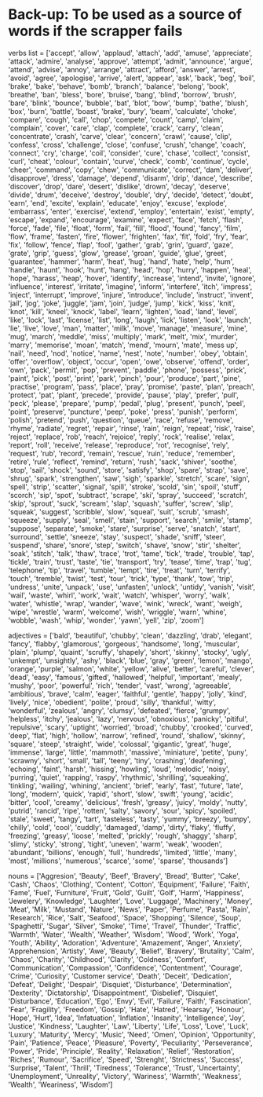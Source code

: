 # Back-up: To be used as a source of words if the scrapper fails

verbs list = ['accept', 'allow', 'applaud', 'attach', 'add', 'amuse', 'appreciate', 'attack', 'admire', 'analyse', 'approve', 'attempt', 'admit', 'announce', 'argue', 'attend', 'advise', 'annoy', 'arrange', 'attract', 'afford', 'answer', 'arrest', 'avoid', 'agree', 'apologise', 'arrive', 'alert', 'appear', 'ask', 'back', 'beg', 'boil', 'brake', 'bake', 'behave', 'bomb', 'branch', 'balance', 'belong', 'book', 'breathe', 'ban', 'bless', 'bore', 'bruise', 'bang', 'blind', 'borrow', 'brush', 'bare', 'blink', 'bounce', 'bubble', 'bat', 'blot', 'bow', 'bump', 'bathe', 'blush', 'box', 'burn', 'battle', 'boast', 'brake', 'bury', 'beam', 'calculate', 'choke', 'compare', 'cough', 'call', 'chop', 'compete', 'count', 'camp', 'claim', 'complain', 'cover', 'care', 'clap', 'complete', 'crack', 'carry', 'clean', 'concentrate', 'crash', 'carve', 'clear', 'concern', 'crawl', 'cause', 'clip', 'confess', 'cross', 'challenge', 'close', 'confuse', 'crush', 'change', 'coach', 'connect', 'cry', 'charge', 'coil', 'consider', 'cure', 'chase', 'collect', 'consist', 'curl', 'cheat', 'colour', 'contain', 'curve', 'check', 'comb', 'continue', 'cycle', 'cheer', 'command', 'copy', 'chew', 'communicate', 'correct', 'dam', 'deliver', 'disapprove', 'dress', 'damage', 'depend', 'disarm', 'drip', 'dance', 'describe', 'discover', 'drop', 'dare', 'desert', 'dislike', 'drown', 'decay', 'deserve', 'divide', 'drum', 'deceive', 'destroy', 'double', 'dry', 'decide', 'detect', 'doubt', 'earn', 'end', 'excite', 'explain', 'educate', 'enjoy', 'excuse', 'explode', 'embarrass', 'enter', 'exercise', 'extend', 'employ', 'entertain', 'exist', 'empty', 'escape', 'expand', 'encourage', 'examine', 'expect', 'face', 'fetch', 'flash', 'force', 'fade', 'file', 'float', 'form', 'fail', 'fill', 'flood', 'found', 'fancy', 'film', 'flow', 'frame', 'fasten', 'fire', 'flower', 'frighten', 'fax', 'fit', 'fold', 'fry', 'fear', 'fix', 'follow', 'fence', 'flap', 'fool', 'gather', 'grab', 'grin', 'guard', 'gaze', 'grate', 'grip', 'guess', 'glow', 'grease', 'groan', 'guide', 'glue', 'greet', 'guarantee', 'hammer', 'harm', 'heat', 'hug', 'hand', 'hate', 'help', 'hum', 'handle', 'haunt', 'hook', 'hunt', 'hang', 'head', 'hop', 'hurry', 'happen', 'heal', 'hope', 'harass', 'heap', 'hover', 'identify', 'increase', 'intend', 'invite', 'ignore', 'influence', 'interest', 'irritate', 'imagine', 'inform', 'interfere', 'itch', 'impress', 'inject', 'interrupt', 'improve', 'injure', 'introduce', 
'include', 'instruct', 'invent', 'jail', 'jog', 'joke', 'juggle', 'jam', 'join', 'judge', 'jump', 'kick', 'kiss', 'knit', 'knot', 'kill', 'kneel', 'knock', 'label', 'learn', 'lighten', 'load', 'land', 'level', 'like', 'lock', 'last', 'license', 'list', 'long', 'laugh', 'lick', 'listen', 'look', 'launch', 'lie', 'live', 'love', 'man', 'matter', 'milk', 'move', 'manage', 'measure', 'mine', 'mug', 'march', 'meddle', 'miss', 'multiply', 'mark', 'melt', 'mix', 'murder', 'marry', 'memorise', 'moan', 'match', 'mend', 'mourn', 'mate', 'mess up', 'nail', 'need', 'nod', 'notice', 'name', 'nest', 'note', 'number', 'obey', 'obtain', 'offer', 'overflow', 'object', 'occur', 'open', 'owe', 'observe', 'offend', 'order', 'own', 'pack', 'permit', 'pop', 'prevent', 'paddle', 'phone', 'possess', 'prick', 'paint', 'pick', 'post', 'print', 'park', 'pinch', 'pour', 'produce', 'part', 'pine', 'practise', 'program', 'pass', 'place', 'pray', 'promise', 'paste', 'plan', 'preach', 'protect', 'pat', 'plant', 'precede', 'provide', 'pause', 'play', 'prefer', 'pull', 'peck', 'please', 'prepare', 'pump', 'pedal', 'plug', 'present', 'punch', 'peel', 'point', 'preserve', 'puncture', 'peep', 'poke', 'press', 'punish', 'perform', 'polish', 'pretend', 'push', 'question', 'queue', 'race', 'refuse', 'remove', 'rhyme', 'radiate', 'regret', 'repair', 'rinse', 'rain', 'reign', 'repeat', 'risk', 'raise', 'reject', 'replace', 'rob', 'reach', 'rejoice', 'reply', 'rock', 'realise', 'relax', 'report', 'roll', 'receive', 'release', 'reproduce', 'rot', 'recognise', 'rely', 'request', 'rub', 'record', 'remain', 'rescue', 'ruin', 'reduce', 'remember', 'retire', 'rule', 'reflect', 'remind', 'return', 'rush', 'sack', 'shiver', 'soothe', 'stop', 'sail', 'shock', 'sound', 'store', 'satisfy', 'shop', 'spare', 'strap', 'save', 'shrug', 'spark', 'strengthen', 'saw', 'sigh', 'sparkle', 'stretch', 'scare', 'sign', 'spell', 'strip', 'scatter', 'signal', 'spill', 'stroke', 'scold', 'sin', 'spoil', 'stuff', 'scorch', 'sip', 'spot', 'subtract', 'scrape', 'ski', 'spray', 'succeed', 'scratch', 'skip', 'sprout', 'suck', 'scream', 'slap', 'squash', 'suffer', 'screw', 'slip', 'squeak', 'suggest', 'scribble', 'slow', 'squeal', 'suit', 'scrub', 'smash', 'squeeze', 'supply', 'seal', 'smell', 'stain', 'support', 'search', 'smile', 'stamp', 'suppose', 'separate', 'smoke', 'stare', 'surprise', 'serve', 'snatch', 'start', 'surround', 'settle', 'sneeze', 'stay', 'suspect', 'shade', 'sniff', 'steer', 'suspend', 'share', 'snore', 'step', 'switch', 'shave', 'snow', 'stir', 'shelter', 'soak', 'stitch', 'talk', 'thaw', 'trace', 'trot', 'tame', 'tick', 'trade', 'trouble', 'tap', 'tickle', 'train', 'trust', 'taste', 'tie', 'transport', 'try', 'tease', 'time', 'trap', 'tug', 'telephone', 'tip', 'travel', 'tumble', 'tempt', 'tire', 'treat', 'turn', 'terrify', 'touch', 'tremble', 'twist', 'test', 'tour', 'trick', 'type', 'thank', 'tow', 'trip', 'undress', 'unite', 'unpack', 'use', 'unfasten', 'unlock', 'untidy', 'vanish', 'visit', 'wail', 'waste', 'whirl', 'work', 'wait', 'watch', 'whisper', 'worry', 'walk', 'water', 'whistle', 'wrap', 'wander', 'wave', 'wink', 'wreck', 'want', 'weigh', 'wipe', 'wrestle', 'warm', 'welcome', 
'wish', 'wriggle', 'warn', 'whine', 'wobble', 'wash', 'whip', 'wonder', 'yawn', 'yell', 'zip', 'zoom']


adjectives = ['bald', 'beautiful', 'chubby', 'clean', 'dazzling', 'drab', 'elegant', 'fancy', 'flabby', 'glamorous', 'gorgeous', 'handsome', 'long', 'muscular', 'plain', 'plump', 'quaint', 'scruffy', 'shapely', 'short', 'skinny', 'stocky', 'ugly', 'unkempt', 'unsightly', 'ashy', 'black', 'blue', 'gray', 'green', 'lemon', 'mango', 'orange', 'purple', 'salmon', 'white', 'yellow', 'alive', 'better', 'careful', 'clever', 'dead', 'easy', 'famous', 'gifted', 'hallowed', 'helpful', 'important', 'mealy', 'mushy', 'poor', 'powerful', 'rich', 'tender', 'vast', 'wrong', 'agreeable', 'ambitious', 'brave', 'calm', 'eager', 'faithful', 'gentle', 'happy', 'jolly', 'kind', 'lively', 'nice', 'obedient', 'polite', 'proud', 'silly', 'thankful', 'witty', 'wonderful', 'zealous', 'angry', 'clumsy', 'defeated', 'fierce', 'grumpy', 'helpless', 'itchy', 'jealous', 'lazy', 'nervous', 'obnoxious', 'panicky', 'pitiful', 'repulsive', 'scary', 'uptight', 'worried', 'broad', 'chubby', 'crooked', 'curved', 'deep', 'flat', 'high', 'hollow', 'narrow', 'refined', 'round', 'shallow', 'skinny', 'square', 'steep', 'straight', 'wide', 'colossal', 'gigantic', 'great', 'huge', 'immense', 'large', 'little', 'mammoth', 'massive', 'miniature', 'petite', 'puny', 'scrawny', 'short', 'small', 'tall', 'teeny', 'tiny', 'crashing', 'deafening', 'echoing', 'faint', 'harsh', 'hissing', 'howling', 'loud', 'melodic', 'noisy', 'purring', 'quiet', 'rapping', 'raspy', 'rhythmic', 'shrilling', 'squeaking', 'tinkling', 'wailing', 'whining', 'ancient', 'brief', 'early', 'fast', 'future', 'late', 'long', 'modern', 'quick', 'rapid', 'short', 'slow', 'swift', 'young', 'acidic', 'bitter', 'cool', 'creamy', 'delicious', 'fresh', 'greasy', 'juicy', 'moldy', 'nutty', 'putrid', 'rancid', 'ripe', 'rotten', 'salty', 'savory', 'sour', 'spicy', 'spoiled', 'stale', 'sweet', 'tangy', 'tart', 'tasteless', 'tasty', 'yummy', 'breezy', 'bumpy', 'chilly', 'cold', 'cool', 'cuddly', 'damaged', 'damp', 'dirty', 'flaky', 'fluffy', 'freezing', 'greasy', 'loose', 'melted', 'prickly', 'rough', 'shaggy', 'sharp', 'slimy', 'sticky', 'strong', 'tight', 'uneven', 'warm', 'weak', 'wooden', 'abundant', 'billions', 'enough', 'full', 'hundreds', 'limited', 'little', 'many', 'most', 'millions', 'numerous', 'scarce', 'some', 'sparse', 'thousands']

nouns = ['Aggresion', 'Beauty', 'Beef', 'Bravery', 'Bread', 'Butter', 'Cake', 'Cash', 'Chaos', 'Clothing', 'Content', 'Cotton', 'Equipment', 'Failure', 'Faith', 'Fame', 'Fuel', 'Furniture', 'Fruit', 'Gold', 'Guilt', 'Golf', 'Harm', 'Happiness', 'Jewelery', 'Knowledge', 'Laughter', 'Love', 'Luggage', 'Machinery', 'Money', 'Meat', 'Milk', 'Mustand', 'Nature', 'News', 'Paper', 'Perfume', 'Pasta', 'Rain', 'Research', 'Rice', 'Salt', 'Seafood', 'Space', 'Shopping', 'Silence', 'Soup', 'Spaghetti', 'Sugar', 'Silver', 'Smoke', 'Time', 'Travel', 'Thunder', 'Traffic', 'Warmth', 'Water', 'Wealth', 'Weather', 'Wisdom', 'Wood', 'Work', 'Yoga', 'Youth', 'Ability', 'Adoration', 'Adventure', 'Amazement', 'Anger', 'Anxiety', 'Apprehension', 'Artisty', 'Awe', 'Beauty', 'Belief', 'Bravery', 'Brutality', 'Calm', 'Chaos', 'Charity', 'Childhood', 'Clarity', 'Coldness', 'Comfort', 'Communication', 'Compassion', 'Confidence', 'Contentment', 'Courage', 'Crime', 'Curiosity', 'Customer service', 'Death', 'Deceit', 'Dedication', 'Defeat', 'Delight', 'Despair', 'Disquiet', 'Disturbance', 'Determination', 'Dexterity', 'Dictatorship', 'Disappointment', 'Disbelief', 'Disquiet', 'Disturbance', 'Education', 'Ego', 'Envy', 'Evil', 'Failure', 'Faith', 'Fascination', 'Fear', 'Fragility', 'Freedom', 'Gossip', 'Hate', 'Hatred', 'Hearsay', 'Honour', 'Hope', 'Hurt', 'Idea', 'Infatuation', 'Inflation', 'Insanity', 'Intelligence', 'Joy', 'Justice', 'Kindness', 'Laughter', 'Law', 'Liberty', 'Life', 'Loss', 'Love', 'Luck', 'Luxury', 'Maturity', 'Mercy', 'Music', 'Need', 'Omen', 'Opinion', 'Opportunity', 'Pain', 'Patience', 'Peace', 'Pleasure', 'Poverty', 'Peculiarity', 'Perseverance', 'Power', 'Pride', 'Principle', 
'Reality', 'Relaxation', 'Relief', 'Restoration', 'Riches', 'Rumour', 'Sacrifice', 'Speed', 'Strenght', 'Strictness', 'Success', 'Surprise', 'Talent', 'Thrill', 'Tiredness', 'Tolerance', 'Trust', 'Uncertainty', 'Unemployment', 'Unreality', 'Victory', 'Wariness', 'Warmth', 'Weakness', 'Wealth', 'Weariness', 'Wisdom']